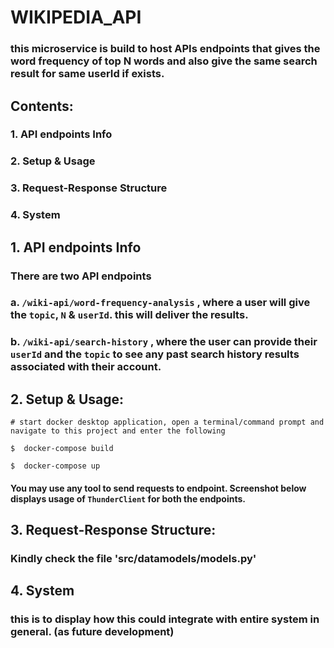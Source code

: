 # WIKIPEDIA_API
### this microservice is build to host APIs endpoints that gives the word frequency of top N words and also give the same search result for same userId if exists.

##  Contents:
###  1. API endpoints Info
###  2. Setup & Usage
###  3. Request-Response Structure 
###  4. System

## 1. API endpoints Info

### There are two API endpoints 

### a. `/wiki-api/word-frequency-analysis` , where a user will give the `topic`, `N` & `userId`. this will deliver the results. 

### b. `/wiki-api/search-history` , where the user can provide their `userId` and the `topic` to see any past search history results associated with their account.

##  2. Setup & Usage:


```
# start docker desktop application, open a terminal/command prompt and navigate to this project and enter the following

$  docker-compose build

$  docker-compose up

```

#### You may use any tool to send requests to endpoint. Screenshot below displays usage of `ThunderClient` for both the endpoints.

##  3. Request-Response Structure:

### Kindly check the file 'src/datamodels/models.py'

## 4. System

### this is to display how this could integrate with entire system in general. (as future development)


